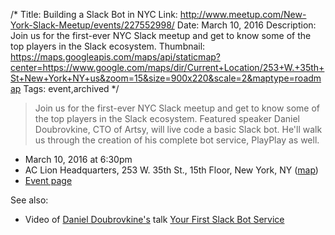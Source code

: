 /*
Title: Building a Slack Bot in NYC
Link: http://www.meetup.com/New-York-Slack-Meetup/events/227552998/
Date: March 10, 2016
Description: Join us for the first-ever NYC Slack meetup and get to know some of the top players in the Slack ecosystem.
Thumbnail: https://maps.googleapis.com/maps/api/staticmap?center=https://www.google.com/maps/dir/Current+Location/253+W.+35th+St+New+York+NY+us&zoom=15&size=900x220&scale=2&maptype=roadmap
Tags: event,archived
*/

> Join us for the first-ever NYC Slack meetup and get to know some of the top players in the Slack ecosystem. Featured speaker Daniel Doubrovkine, CTO of Artsy, will live code a basic Slack bot. He'll walk us through the creation of his complete bot service, PlayPlay as well. 

- March 10, 2016 at 6:30pm
- AC Lion Headquarters, 253 W. 35th St., 15th Floor, New York, NY ([map](https://www.google.com/maps/dir/Current+Location/253+W.+35th+St+New+York+NY+us))
- [Event page](http://www.meetup.com/New-York-Slack-Meetup/events/227552998/)

See also:

- Video of [Daniel Doubrovkine's](https://twitter.com/dblockdotorg) talk [Your First Slack Bot Service](http://code.dblock.org/2016/03/11/your-first-slack-bot-service-video.html)
